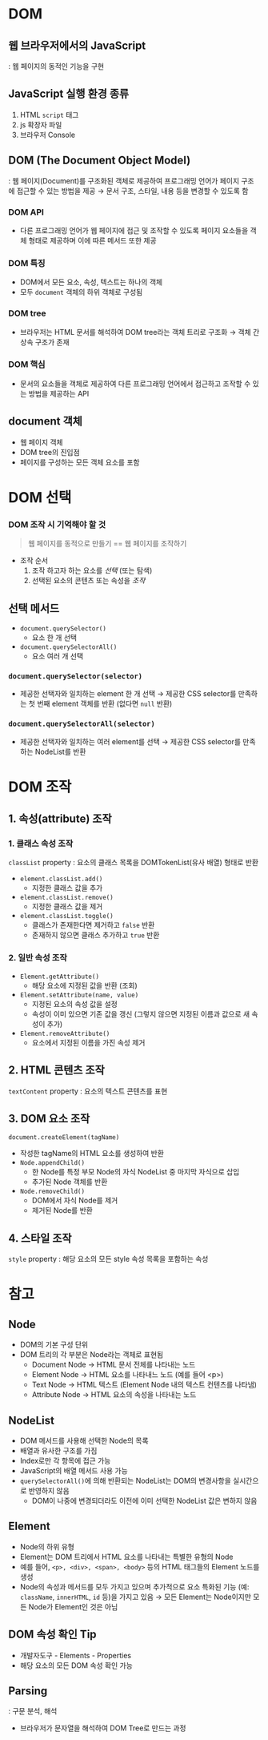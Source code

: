 # DOM
## 웹 브라우저에서의 JavaScript
: 웹 페이지의 동적인 기능을 구현
## JavaScript 실행 환경 종류
1. HTML `script` 태그
2. js 확장자 파일
3. 브라우저 Console
## DOM (The Document Object Model)
: 웹 페이지(Document)를 구조화된 객체로 제공하여 프로그래밍 언어가 페이지 구조에 접근할 수 있는 방법을 제공 → 문서 구조, 스타일, 내용 등을 변경할 수 있도록 함
### DOM API
- 다른 프로그래밍 언어가 웹 페이지에 접근 및 조작할 수 있도록 페이지 요소들을 객체 형태로 제공하며 이에 따른 메서드 또한 제공
### DOM 특징
- DOM에서 모든 요소, 속성, 텍스트는 하나의 객체
- 모두 `document` 객체의 하위 객체로 구성됨
### DOM tree
- 브라우저는 HTML 문서를 해석하여 DOM tree라는 객체 트리로 구조화
→ 객체 간 상속 구조가 존재
### DOM 핵심
- 문서의 요소들을 객체로 제공하여 다른 프로그래밍 언어에서 접근하고 조작할 수 있는 방법을 제공하는 API
## document 객체
- 웹 페이지 객체
- DOM tree의 진입점
- 페이지를 구성하는 모든 객체 요소를 포함
# DOM 선택
### DOM 조작 시 기억해야 할 것
> 웹 페이지를 동적으로 만들기 == 웹 페이지를 조작하기
- 조작 순서
	1. 조작 하고자 하는 요소를 *선택* (또는 탐색)
	2. 선택된 요소의 콘텐츠 또는 속성을 *조작*
## 선택 메서드
- `document.querySelector()`
	- 요소 한 개 선택
- `document.querySelectorAll()`
	- 요소 여러 개 선택
### `document.querySelector(selector)`
- 제공한 선택자와 일치하는 element 한 개 선택
→ 제공한 CSS selector를 만족하는 첫 번째 element 객체를 반환 (없다면 `null` 반환)
### `document.querySelectorAll(selector)`
- 제공한 선택자와 일치하는 여러 element를 선택
→ 제공한 CSS selector를 만족하는 NodeList를 반환
# DOM 조작
## 1. 속성(attribute) 조작
### 1. 클래스 속성 조작
`classList` property : 요소의 클래스 목록을 DOMTokenList(유사 배열) 형태로 반환
- `element.classList.add()`
	- 지정한 클래스 값을 추가
- `element.classList.remove()`
	- 지정한 클래스 값을 제거
- `element.classList.toggle()`
	- 클래스가 존재한다면 제거하고 `false` 반환
	- 존재하지 않으면 클래스 추가하고 `true` 반환
### 2. 일반 속성 조작
- `Element.getAttribute()`
	- 해당 요소에 지정된 값을 반환 (조회)
- `Element.setAttribute(name, value)`
	- 지정된 요소의 속성 값을 설정
	- 속성이 이미 있으면 기존 값을 갱신 (그렇지 않으면 지정된 이름과 값으로 새 속성이 추가)
- `Element.removeAttribute()`
	- 요소에서 지정된 이름을 가진 속성 제거
## 2. HTML 콘텐츠 조작
`textContent` property : 요소의 텍스트 콘텐츠를 표현
## 3. DOM 요소 조작
`document.createElement(tagName)`
- 작성한 tagName의 HTML 요소를 생성하여 반환
- `Node.appendChild()`
	- 한 Node를 특정 부모 Node의 자식 NodeList 중 마지막 자식으로 삽입
	- 추가된 Node 객체를 반환
- `Node.removeChild()`
	- DOM에서 자식 Node를 제거
	- 제거된 Node를 반환
## 4. 스타일 조작
`style` property : 해당 요소의 모든 style 속성 목록을 포함하는 속성
# 참고
## Node
- DOM의 기본 구성 단위
- DOM 트리의 각 부분은 Node라는 객체로 표현됨
	- Document Node → HTML 문서 전체를 나타내는 노드
	- Element Node → HTML 요소를 나타내느 노드 (예를 들어 \<p>)
	- Text Node → HTML 텍스트 (Element Node 내의 텍스트 컨텐츠를 나타냄)
	- Attribute Node → HTML 요소의 속성을 나타내는 노드
## NodeList
- DOM 메서드를 사용해 선택한 Node의 목록
- 배열과 유사한 구조를 가짐
- Index로만 각 항목에 접근 가능
- JavaScript의 배열 메서드 사용 가능
- `querySelectorAll()`에 의해 반환되는 NodeList는 DOM의 변경사항을 실시간으로 반영하지 않음
	- DOM이 나중에 변경되더라도 이전에 이미 선택한 NodeList 값은 변하지 않음
## Element
- Node의 하위 유형
- Element는 DOM 트리에서 HTML 요소를 나타내는 특별한 유형의 Node
- 예를 들어, `<p>, <div>, <span>, <body>` 등의 HTML 태그들의 Element 노드를 생성
- Node의 속성과 메서드를 모두 가지고 있으며 추가적으로 요소 특화된 기능 (예: `className`, `innerHTML`, `id` 등)을 가지고 있음
→ 모든 Element는 Node이지만 모든 Node가 Element인 것은 아님
## DOM 속성 확인 Tip
 - 개발자도구 - Elements - Properties
 - 해당 요소의 모든 DOM 속성 확인 가능
## Parsing
: 구문 분석, 해석
- 브라우저가 문자열을 해석하여 DOM Tree로 만드는 과정